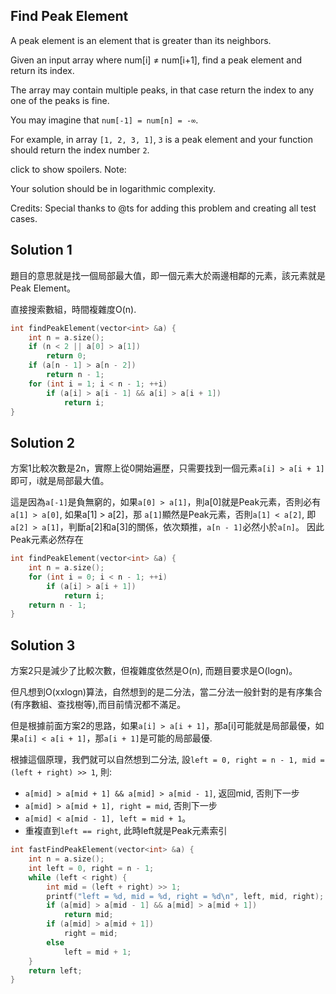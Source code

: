 ## Find Peak Element

A peak element is an element that is greater than its neighbors.

Given an input array where num[i] ≠ num[i+1], find a peak element and return its index.

The array may contain multiple peaks, in that case return the index to any one of the peaks is fine.

You may imagine that `num[-1] = num[n] = -∞`.

For example, in array `[1, 2, 3, 1]`, `3` is a peak element and your function should return the index number `2`.

click to show spoilers.
Note:

Your solution should be in logarithmic complexity.

Credits:
Special thanks to @ts for adding this problem and creating all test cases.


## Solution 1

題目的意思就是找一個局部最大值，即一個元素大於兩邊相鄰的元素，該元素就是Peak Element。

直接搜索數組，時間複雜度O(n).
```cpp
int findPeakElement(vector<int> &a) {
	int n = a.size();
	if (n < 2 || a[0] > a[1])
		return 0;
	if (a[n - 1] > a[n - 2])
		return n - 1;
	for (int i = 1; i < n - 1; ++i)
		if (a[i] > a[i - 1] && a[i] > a[i + 1])
			return i;
}
```

## Solution 2

方案1比較次數是2n，實際上從0開始遍歷，只需要找到一個元素`a[i] > a[i + 1]`即可，i就是局部最大值。

這是因為`a[-1]`是負無窮的，如果`a[0] > a[1]`，則a[0]就是Peak元素，否則必有`a[1] > a[0]`, 如果a[1] > a[2]，那
`a[1]`顯然是Peak元素，否則`a[1] < a[2]`, 即`a[2] > a[1]`，判斷a[2]和a[3]的關係，依次類推，`a[n - 1]`必然小於`a[n]`。
因此Peak元素必然存在
```cpp
int findPeakElement(vector<int> &a) {
	int n = a.size();
	for (int i = 0; i < n - 1; ++i)
		if (a[i] > a[i + 1])
			return i;
	return n - 1;
}
```

## Solution 3

方案2只是減少了比較次數，但複雜度依然是O(n), 而題目要求是O(logn)。

但凡想到O(xxlogn)算法，自然想到的是二分法，當二分法一般針對的是有序集合(有序數組、查找樹等),而目前情況都不滿足。

但是根據前面方案2的思路，如果`a[i] > a[i + 1]`，那a[i]可能就是局部最優，如果`a[i] < a[i + 1]`，那`a[i + 1]`是可能的局部最優.

根據這個原理，我們就可以自然想到二分法, 設`left = 0, right = n - 1, mid = (left + right) >> 1`, 則:

* `a[mid] > a[mid + 1] && a[mid] > a[mid - 1]`, 返回mid, 否則下一步
* `a[mid] > a[mid + 1], right = mid`, 否則下一步
* `a[mid] < a[mid - 1], left = mid + 1`。
* 重複直到`left == right`, 此時left就是Peak元素索引

```cpp
int fastFindPeakElement(vector<int> &a) {
	int n = a.size();
	int left = 0, right = n - 1;
	while (left < right) {
		int mid = (left + right) >> 1;
		printf("left = %d, mid = %d, right = %d\n", left, mid, right);
		if (a[mid] > a[mid - 1] && a[mid] > a[mid + 1])
			return mid;
		if (a[mid] > a[mid + 1])
			right = mid;
		else
			left = mid + 1;
	}
	return left;
}
```
